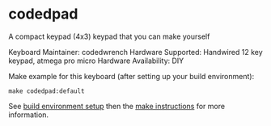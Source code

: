 codedpad
===
A compact keypad (4x3) keypad that you can make yourself

Keyboard Maintainer: codedwrench
Hardware Supported: Handwired 12 key keypad, atmega pro micro
Hardware Availability: DIY

Make example for this keyboard (after setting up your build environment):

    make codedpad:default

See [build environment setup](https://docs.qmk.fm/#/getting_started_build_tools) then the [make instructions](https://docs.qmk.fm/#/getting_started_make_guide) for more information.
